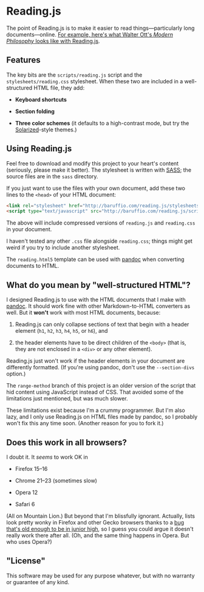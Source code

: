 # Reading.js

The point of Reading.js is to make it easier to read
things&mdash;particularly long documents&mdash;online.
[For example, here's what Walter Ott's *Modern Philosophy* looks like with Reading.js](http://baruffio.com/modernphilosophy/text.html
"Modern Philosophy by Walter Ott").

## Features

The key bits are the `scripts/reading.js` script and the
`stylesheets/reading.css` stylesheet.  When these two are included in
a well-structured HTML file, they add:

- **Keyboard shortcuts**

- **Section folding**
    
- **Three color schemes** (it defaults to a high-contrast mode, but
    try the [Solarized](http://ethanschoonover.com/solarized "Ethan
    Schoonover's project page")-style themes.)
    
## Using Reading.js

Feel free to download and modify this project to your heart's content
(seriously, please make it better).  The stylesheet is written with
[SASS](http://sass-lang.com "Syntactically Awesome Stylesheets"); the
source files are in the `sass` directory.

If you just want to use the files with your own document, add these
two lines to the `<head>` of your HTML document:

```html
<link rel="stylesheet" href="http://baruffio.com/reading.js/stylesheets/reading.css">
<script type="text/javascript" src="http://baruffio.com/reading.js/scripts/reading.min.js"></script>
```

The above will include compressed versions of `reading.js` and
`reading.css` in your document.

I haven't tested any other `.css` file alongside `reading.css`; things
might get weird if you try to include another stylesheet.

The `reading.html5` template can be used with
[pandoc](http://johnmacfarlane.net/pandoc/ "pandoc project page") when
converting documents to HTML.

## What do you mean by "well-structured HTML"?

I designed Reading.js to use with the HTML documents that I make with
[pandoc](http://johnmacfarlane.net/pandoc/ "pandoc project page").  It
should work fine with other Markdown-to-HTML converters as well.  But
it **won't** work with most HTML documents, because:

1. Reading.js can only collapse sections of text that begin with a
header element (`h1`, `h2`, `h3`, `h4`, `h5`, or `h6`), and

2. the header elements have to be direct children of the `<body>` (that
is, they are not enclosed in a `<div>` or any other element).

Reading.js just won't work if the header elements in your document are
differently formatted.  (If you're using pandoc, don't use the
`--section-divs` option.)  

The `range-method` branch of this project is an older version of the
script that hid content using JavaScript instead of CSS.  That avoided
some of the limitations just mentioned, but was much slower.

These limitations exist because I'm a crummy programmer.  But I'm also
lazy, and I only use Reading.js on HTML files made by pandoc, so I
probably won't fix this any time soon.  (Another reason for you to
fork it.)

## Does this work in all browsers?

I doubt it.  It *seems* to work OK in

- Firefox 15&ndash;16

- Chrome 21&ndash;23 (sometimes slow)

- Opera 12

- Safari 6

(All on Mountain Lion.)  But beyond that I'm blissfully ignorant.
Actually, lists look pretty wonky in Firefox and other Gecko browsers
thanks to a
[bug that's old enough to be in junior high](https://bugzilla.mozilla.org/show_bug.cgi?id=36854
"jesus christ amirite"), so I guess you could argue it doesn't really
work there after all.  (Oh, and the same thing happens in Opera.  But
who uses Opera?)

## "License"

This software may be used for any purpose whatever, but with no
warranty or guarantee of any kind.
